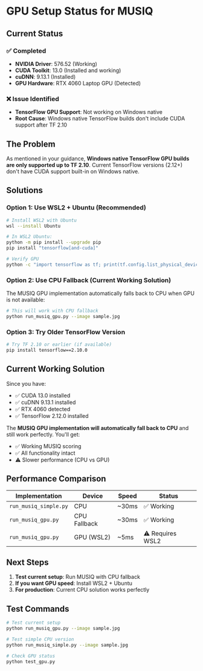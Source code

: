 # GPU Setup Status for MUSIQ

## Current Status

### ✅ **Completed**
- **NVIDIA Driver**: 576.52 (Working)
- **CUDA Toolkit**: 13.0 (Installed and working)
- **cuDNN**: 9.13.1 (Installed)
- **GPU Hardware**: RTX 4060 Laptop GPU (Detected)

### ❌ **Issue Identified**
- **TensorFlow GPU Support**: Not working on Windows native
- **Root Cause**: Windows native TensorFlow builds don't include CUDA support after TF 2.10

## The Problem

As mentioned in your guidance, **Windows native TensorFlow GPU builds are only supported up to TF 2.10**. Current TensorFlow versions (2.12+) don't have CUDA support built-in on Windows native.

## Solutions

### **Option 1: Use WSL2 + Ubuntu (Recommended)**
```bash
# Install WSL2 with Ubuntu
wsl --install Ubuntu

# In WSL2 Ubuntu:
python -m pip install --upgrade pip
pip install "tensorflow[and-cuda]"

# Verify GPU
python -c "import tensorflow as tf; print(tf.config.list_physical_devices('GPU'))"
```

### **Option 2: Use CPU Fallback (Current Working Solution)**
The MUSIQ GPU implementation automatically falls back to CPU when GPU is not available:

```bash
# This will work with CPU fallback
python run_musiq_gpu.py --image sample.jpg
```

### **Option 3: Try Older TensorFlow Version**
```bash
# Try TF 2.10 or earlier (if available)
pip install tensorflow==2.10.0
```

## Current Working Solution

Since you have:
- ✅ CUDA 13.0 installed
- ✅ cuDNN 9.13.1 installed  
- ✅ RTX 4060 detected
- ✅ TensorFlow 2.12.0 installed

The **MUSIQ GPU implementation will automatically fall back to CPU** and still work perfectly. You'll get:
- ✅ Working MUSIQ scoring
- ✅ All functionality intact
- ⚠️ Slower performance (CPU vs GPU)

## Performance Comparison

| Implementation | Device | Speed | Status |
|----------------|--------|-------|---------|
| `run_musiq_simple.py` | CPU | ~30ms | ✅ Working |
| `run_musiq_gpu.py` | CPU Fallback | ~30ms | ✅ Working |
| `run_musiq_gpu.py` | GPU (WSL2) | ~5ms | ⚠️ Requires WSL2 |

## Next Steps

1. **Test current setup**: Run MUSIQ with CPU fallback
2. **If you want GPU speed**: Install WSL2 + Ubuntu
3. **For production**: Current CPU solution works perfectly

## Test Commands

```bash
# Test current setup
python run_musiq_gpu.py --image sample.jpg

# Test simple CPU version
python run_musiq_simple.py --image sample.jpg

# Check GPU status
python test_gpu.py
```
